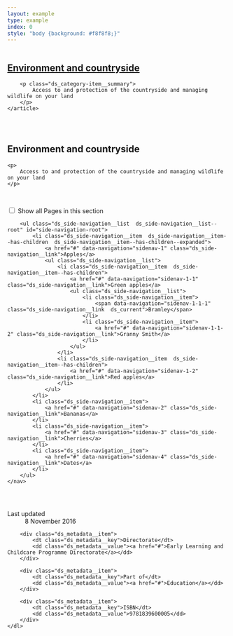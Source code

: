 ```yaml
---
layout: example
type: example
index: 0
style: "body {background: #f8f8f8;}"
---
```


<style>
.card-experiment {
    display: grid;
    grid-gap: 30px;
}



</style>

<div class="card-experiment">

<div class="ds_card  ds_card--no-padding">
    <article class="ds_category-item">
        <h2 class="ds_category-item__title">
            <a data-navigation="category-item-1" href="#" class="ds_category-item__link">Environment and countryside</a>
        </h2>

        <p class="ds_category-item__summary">
            Access to and protection of the countryside and managing wildlife on your land
        </p>
    </article>
</div>


<div class="ds_card">
    <h2>
        Environment and countryside
    </h2>

    <p>
        Access to and protection of the countryside and managing wildlife on your land
    </p>
</div>


<div class="ds_card  ds_card--no-padding">
    <nav role="navigation" aria-label="Sections" class="ds_side-navigation">
        <input type="checkbox" class="visually-hidden" id="show-side-navigation" aria-controls="side-navigation-root" />
        <label class="ds_side-navigation__expand  ds_link" for="show-side-navigation"><span class="visually-hidden">Show all</span> Pages in this section <span class="ds_side-navigation__expand-indicator"></span></label>

        <ul class="ds_side-navigation__list  ds_side-navigation__list--root" id="side-navigation-root">
            <li class="ds_side-navigation__item  ds_side-navigation__item--has-children  ds_side-navigation__item--has-children--expanded">
                <a href="#" data-navigation="sidenav-1" class="ds_side-navigation__link">Apples</a>
                <ul class="ds_side-navigation__list">
                    <li class="ds_side-navigation__item  ds_side-navigation__item--has-children">
                        <a href="#" data-navigation="sidenav-1-1" class="ds_side-navigation__link">Green apples</a>
                        <ul class="ds_side-navigation__list">
                            <li class="ds_side-navigation__item">
                                <span data-navigation="sidenav-1-1-1" class="ds_side-navigation__link  ds_current">Bramley</span>
                            </li>
                            <li class="ds_side-navigation__item">
                                <a href="#" data-navigation="sidenav-1-1-2" class="ds_side-navigation__link">Granny Smith</a>
                            </li>
                        </ul>
                    </li>
                    <li class="ds_side-navigation__item  ds_side-navigation__item--has-children">
                        <a href="#" data-navigation="sidenav-1-2" class="ds_side-navigation__link">Red apples</a>
                    </li>
                </ul>
            </li>
            <li class="ds_side-navigation__item">
                <a href="#" data-navigation="sidenav-2" class="ds_side-navigation__link">Bananas</a>
            </li>
            <li class="ds_side-navigation__item">
                <a href="#" data-navigation="sidenav-3" class="ds_side-navigation__link">Cherries</a>
            </li>
            <li class="ds_side-navigation__item">
                <a href="#" data-navigation="sidenav-4" class="ds_side-navigation__link">Dates</a>
            </li>
        </ul>
    </nav>
</div>

<div class="ds_card">
    <dl class="ds_metadata">
        <div class="ds_metadata__item">
            <dt class="ds_metadata__key">Last updated</dt>
            <dd class="ds_metadata__value">8 November 2016</dd>
        </div>

        <div class="ds_metadata__item">
            <dt class="ds_metadata__key">Directorate</dt>
            <dd class="ds_metadata__value"><a href="#">Early Learning and Childcare Programme Directorate</a></dd>
        </div>

        <div class="ds_metadata__item">
            <dt class="ds_metadata__key">Part of</dt>
            <dd class="ds_metadata__value"><a href="#">Education</a></dd>
        </div>

        <div class="ds_metadata__item">
            <dt class="ds_metadata__key">ISBN</dt>
            <dd class="ds_metadata__value">9781839600005</dd>
        </div>
    </dl>
</div>

</div>
